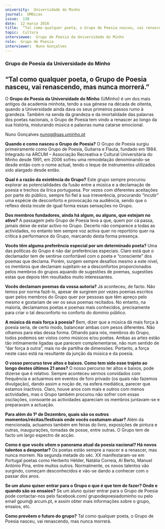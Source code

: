 ```yaml
---
university:  Universidade do Minho
journal:  UMDicas
issue:  138
date:  12 março 2016
title:  “Tal como qualquer poeta, o Grupo de Poesia nasceu, vai renascendo, mas nunca morrerá.”
topic:  Cultura
interviewee:  Grupo de Poesia da Universidade do Minho
role:  Grupo de Poesia
interviewer:  Nuno Gonçalves
---
```



 ### Grupo de Poesia da Universidade do Minho 
 
 ## “Tal como qualquer poeta, o Grupo de Poesia nasceu, vai renascendo, mas nunca morrerá.”

 O **Grupo de Poesia da Universidade do Minho** (UMinho) é um dos mais antigos da academia minhota, tendo a sua génese na década de oitenta, quando a Universidade ainda dava os seus primeiros passos rumo à grandeza. Também na senda da grandeza e da imortalidade das palavras dos poetas nacionais, o Grupo de Poesia tem vindo a renascer ao longo da sua história, misturando música e palavras numa catarse emocional.

 Nuno Gonçalves
 nunog@sas.uminho.pt

 **Quando e como nasceu o Grupo de Poesia?**
 O Grupo de Poesia surgiu primeiramente como Grupo de Poesia, Guitarra e Flauta, fundado em 1984. Integrado na ARCUM – Associação Recreativa e Cultural Universitária do Minho desde 1991, em 2006 sofreu uma remodelação denominando-se desde então com o nome actual, tendo o leque de instrumentos utilizados sido alargado desde então.

 **Qual é a razão da existência do Grupo?**
 Este grupo sempre procurou explorar as potencialidades da fusão entre a música e a declamação de poesia e trechos da lírica portuguesa. Por vezes com diferentes aceitações por parte do público, sempre foi fiel à sua irreverência, procurando “incutir” uma espécie de desconforto e provocação na audiência, sendo que o reflexo desta incute de igual forma essas sensações no Grupo.

 **Dos membros fundadores, ainda há algum, ou alguns, que estejam no ativo?**
 A passagem pelo Grupo de Poesia leva a que, quem por cá passa, jamais deixe de estar activo no Grupo. Decerto não comparece a todas as actividades, no entanto tem sempre voz activa quer no reportório quer na crítica à performance do Grupo, marcando desta forma presença.

 **Vocês têm alguma preferência especial por um determinado poeta?**
 Uma das políticas do Grupo é não dar preferências especiais. Claro está que o declamador tem de sentirse confortável com o poeta e “consciente” dos poemas que declama. Porém, surgem sempre desafios mesmo a este nível, os membros que declamam sujeitam-se a desconfortos proporcionados pelos membros do grupos aquando de sugestões de poemas, sugestões estas que depois têm resultados muito interessantes.

 **Vocês declamam poemas da vossa autoria?**
 Já aconteceu, de facto. Não temos por norma fazê-lo, apesar de surgirem por vezes poemas escritos quer pelos membros do Grupo quer por pessoas que têm apreço pelo mesmo e gostariam de ver os seus poemas recitados.
 No entanto, na maioria, declamamos poetas e poemas mais conhecidos, precisamente para criar o tal desconforto no conforto do domínio público.

 **A música dá mais força à poesia?**
 Bem, dizer que a música dá mais força à poesia seria, de certo modo, balancear ambas com pesos diferentes. Não olhamos para elas dessa forma. Olhando para nós, membros do Grupo, todos podemos ser vistos como músicos e/ou poetas. Ambas as artes estão tão intimamente ligadas que parecem complementarse, não num sentido de “dar força à outra”, mais no de partilha de dimensões. Portanto, a força neste caso está na resultante da junção da música e da poesia.

 **O vosso percurso teve altos e baixos. Como tem sido esse trajeto ao longo destes últimos 21 anos?**
 O nosso percurso ter altos e baixos, pode dizerse que é relativo. Sempre aconteceu sermos convidados com frequência e actuarmos em eventos de foro privado (os quais não fazemos divulgação), dando assim a noção de, na esfera mediática, parecer que estamos inactivos. Claro, houve anos com mais e outros com menos actividades, mas o Grupo também procurou não sofrer com essas oscilações, consoante as actividades apareciam os membros juntavam-se e preparavam a actuação.

 **Para além do 1º de Dezembro, quais são os outros momentos/récitas/festivais onde vocês costumam atuar?**
 Além da mencionada, actuamos também em feiras do livro, exposições de pintura e outras, inaugurações, tomadas de posse, entre outras. O Grupo tem de facto um largo espectro de acção.

 **Como é que vocês vêem o panorama atual da poesia nacional? Há novos talentos a despontar?**
 Os poetas estão sempre a nascer e a renascer, mas nunca morrem. Na segunda metade do séc. XX manifestaram-se em Portugal poetas como Herberto Hélder, Natália Correia, Al Berto, Manuel António Pina, entre muitos outros. Normalmente, os novos talentos vão surgindo, começam desconhecidos e vão-se dando a conhecer com o passar dos anos.

 **Se um aluno quiser entrar para o Grupo o que é que tem de fazer? Onde e quando são os ensaios?**
 Se um aluno quiser entrar para o Grupo de Poesia pode contactar-nos pelo facebook.com/ grupodepoesiadominho ou pelo email gpum@ arcum.pt, e assim obter mais informações sobre o grupo, ensaios, etc.

 **Como prevêem o futuro do grupo?**
 Tal como qualquer poeta, o Grupo de Poesia nasceu, vai renascendo, mas nunca morrerá.

